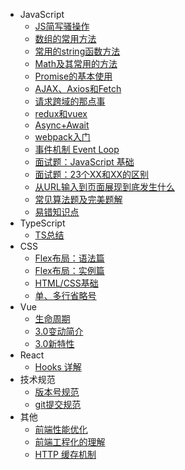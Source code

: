 - JavaScript
  - [JS简写骚操作](js/sugar.md)
  - [数组的常用方法](js/array.md)
  - [常用的string函数方法](js/string.md)
  - [Math及其常用的方法](js/math.md)
  - [Promise的基本使用](js/promise.md)
  - [AJAX、Axios和Fetch](js/ajax_axios_fetch.md)
  - [请求跨域的那点事](js/cross_domain.md)
  - [redux和vuex](js/redux_vuex.md)
  - [Async+Await](js/async_await.md)
  - [webpack入门](js/webpack.md)
  - [事件机制 Event Loop](js/eventLoop.md)
  - [面试题：JavaScript 基础](js/Interview.md)
  - [面试题：23个XX和XX的区别](js/difference.md)
  - [从URL输入到页面展现到底发生什么](js/process.md)
  - [常见算法题及完美题解](js/algorithm.md)
  - [易错知识点](js/fallibility.md)
- TypeScript
  - [TS总结](ts/introduction.md)
- CSS
  - [Flex布局：语法篇](css/flex-grammar.md)
  - [Flex布局：实例篇](css/flex-instance.md)
  - [HTML/CSS基础](css/basis.md)
  - [单、多行省略号](css/ellipsis.md)
- Vue
  - [生命周期](vue/cycle.md)
  - [3.0变动简介](vue/vue3_introduction.md)
  - [3.0新特性](vue/vue3_characteristic.md)
- React
  - [Hooks 详解](react/hooks.md)
- 技术规范
  - [版本号规范](standard/semanticVersion.md)
  - [git提交规范](standard/gitCommit.md)
- 其他
  - [前端性能优化](other/performance.md)
  - [前端工程化的理解](other/engineering.md)
  - [HTTP 缓存机制](other/httpCache.md)